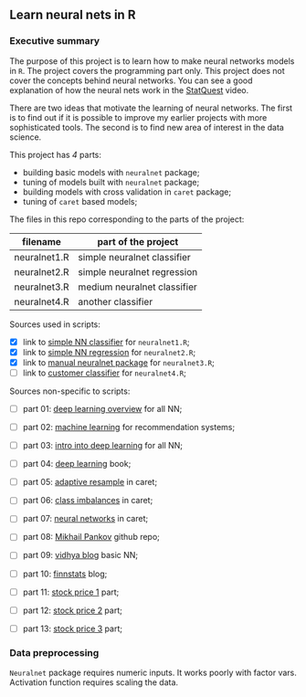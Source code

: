 ## Learn neural nets in R

### Executive summary

The purpose of this project is to learn how to make neural networks models in 
`R`. The project covers the programming part only. This project does not cover
the concepts behind neural networks. You can see a good explanation of how the
neural nets work in the [StatQuest] video. 

There are two ideas that motivate the learning of neural networks. The first is
to find out if it is possible to improve my earlier projects with more 
sophisticated tools. The second is to find new area of interest in the data 
science.

This project has *4* parts:

- building basic models with `neuralnet` package;  
- tuning of models built with `neuralnet` package;  
- building models with cross validation in `caret` package;  
- tuning of `caret` based models;  

The files in this repo corresponding to the parts of the project:

| filename     | part of the project         |
|--------------|-----------------------------|
| neuralnet1.R | simple neuralnet classifier |
| neuralnet2.R | simple neuralnet regression |
| neuralnet3.R | medium neuralnet classifier |
| neuralnet4.R | another classifier			 |


Sources used in scripts:

- [x] link to [simple NN classifier] for `neuralnet1.R`;  
- [x] link to [simple NN regression] for `neuralnet2.R`;  
- [x] link to [manual neuralnet package] for `neuralnet3.R`;  
- [ ] link to [customer classifier] for `neuralnet4.R`;  

Sources non-specific to scripts:

- [ ] part 01: [deep learning overview] for all NN;  
- [ ] part 02: [machine learning] for recommendation systems;  
- [ ] part 03: [intro into deep learning] for all NN;  
- [ ] part 04: [deep learning] book;  
- [ ] part 05: [adaptive resample] in caret;  
- [ ] part 06: [class imbalances] in caret;  
- [ ] part 07: [neural networks] in caret;  
- [ ] part 08: [Mikhail Pankov] github repo;
- [ ] part 09: [vidhya blog] basic NN;  
- [ ] part 10: [finnstats] blog;  
- [ ] part 11: [stock price 1] part;  
- [ ] part 12: [stock price 2] part;  
- [ ] part 13: [stock price 3] part;  


### Data preprocessing

`Neuralnet` package requires numeric inputs. It works poorly with factor vars.
Activation function requires scaling the data.



<br />
<br />

[StatQuest]: https://www.youtube.com/watch?v=CqOfi41LfDw&list=PLblh5JKOoLUIxGDQs4LFFD--41Vzf-ME1
[simple NN classifier]: https://www.r-bloggers.com/2018/10/neuralnet-train-and-test-neural-networks-using-r/
[simple NN regression]: https://www.r-bloggers.com/2015/09/fitting-a-neural-network-in-r-neuralnet-package/
[manual neuralnet package]: https://rdrr.io/cran/neuralnet/man/neuralnet-package.html
[customer classifier]: http://www.learnbymarketing.com/tutorials/neural-networks-in-r-tutorial/
[deep learning overview]: https://www.r-bloggers.com/2017/02/deep-learning-in-r-2/
[machine learning]: https://rafalab.github.io/dsbook/introduction-to-machine-learning.html
[intro into deep learning]: https://koalaverse.github.io/machine-learning-in-R/deep-neural-networks.html
[deep learning]: https://srdas.github.io/DLBook/
[adaptive resample]: https://topepo.github.io/caret/adaptive-resampling.html
[class imbalances]: https://topepo.github.io/caret/subsampling-for-class-imbalances.html
[neural networks]: https://topepo.github.io/caret/train-models-by-tag.html#neural-network
[Mikhail Pankov]: https://github.com/Mishkail/NeuralNetR
[vidhya blog]: https://www.analyticsvidhya.com/blog/2017/09/creating-visualizing-neural-network-in-r/
[finnstats]: https://www.r-bloggers.com/2021/04/deep-neural-network-in-r/
[stock price 1]: https://stackoverflow.com/questions/38010806/predicting-price-using-previous-prices-with-r-and-neural-networks-neuralnet
[stock price 2]: https://github.com/niki864/Simple-Stock-Predictor-xgboost-knn-
[stock price 3]: https://stats.stackexchange.com/questions/44962/r-neural-net-training-and-prediction


